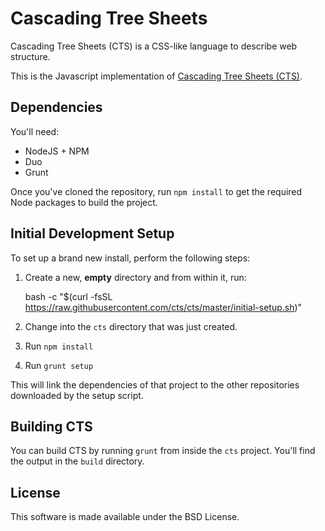 Cascading Tree Sheets
=====================

Cascading Tree Sheets (CTS) is a CSS-like language to describe web structure.

This is the Javascript implementation of [Cascading Tree Sheets
(CTS)](http://www.treesheets.org). 

Dependencies
------------

You'll need:

   * NodeJS + NPM
   * Duo
   * Grunt 
   
Once you've cloned the repository, run `npm install` to get the required Node
packages to build the project.

Initial Development Setup
-------------------------

To set up a brand new install, perform the following steps:

1. Create a new, **empty** directory and from within it, run:

    bash -c "$(curl -fsSL https://raw.githubusercontent.com/cts/cts/master/initial-setup.sh)"

2. Change into the `cts` directory that was just created.
2. Run `npm install`
3. Run `grunt setup`

This will link the dependencies of that project to the other repositories downloaded by the setup script.

Building CTS
-------------

You can build CTS by running `grunt` from inside the `cts` project. You'll find the output in the `build` directory.

License
-------

This software is made available under the BSD License.
